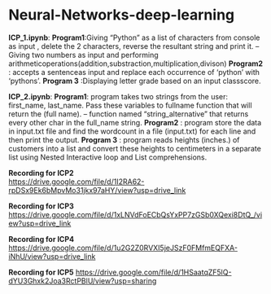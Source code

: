 # Neural-Networks-deep-learning
**ICP_1.ipynb**:
     **Program1**:Giving “Python” as a list of characters from console as input , delete the 2 characters, reverse the
                  resultant string and print it.
                  – Giving two numbers as input and performing arithmeticoperations(addition,substraction,multiplication,divison)
    **Program2** : accepts a sentenceas input  and replace each occurrence of ‘python’ with ‘pythons’.
    **Program 3** :Displaying letter grade based on an input classscore.

**ICP_2.ipynb**:
     **Program1**: program takes two strings from the user: first_name, last_name. Pass these variables to
                    fullname function that will return the (full name).
                  –  function named “string_alternative” that returns every other char in the full_name string.
    **Program2** : program store the data in input.txt file and find the wordcount in a file (input.txt) for each line and then 
                    print the output.
    **Program 3** : program reads heights (inches.) of customers into a list and convert these heights to centimeters in a 
                    separate list using Nested Interactive loop and List comprehensions.
                    
**Recording for ICP2**  
https://drive.google.com/file/d/1I2RA62-rpDSx9Ek6bMpvMo31jkx97aHY/view?usp=drive_link

**Recording for ICP3**
https://drive.google.com/file/d/1xLNVdFoECbQsYxPP7zGSb0XQexi8DtQ_/view?usp=drive_link

**Recording for ICP4**
https://drive.google.com/file/d/1u2G2Z0RVXI5jeJSzF0FMfmEQFXA-iNhU/view?usp=drive_link

**Recording for ICP5**
https://drive.google.com/file/d/1HSaatqZF5lQ-dYU3Ghxk2Joa3RctPBlU/view?usp=sharing




